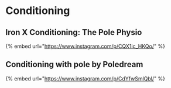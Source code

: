 # Conditioning

## Iron X Conditioning: The Pole Physio

{% embed url="https://www.instagram.com/p/CQX1ic_HKQo/" %}

## Conditioning with pole by Poledream

{% embed url="https://www.instagram.com/p/CdYfwSmlQbl/" %}
